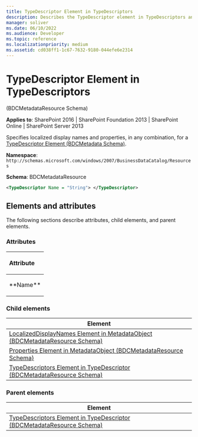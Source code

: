 ```yaml
---
title: TypeDescriptor Element in TypeDescriptors
description: Describes the TypeDescriptor element in TypeDescriptors and provides the elements and attributes.
manager: soliver
ms.date: 06/10/2022
ms.audience: Developer
ms.topic: reference
ms.localizationpriority: medium
ms.assetid: cd038ff1-1c67-7632-9180-044efe6e2314
---
```


# TypeDescriptor Element in TypeDescriptors

(BDCMetadataResource Schema)

**Applies to**: SharePoint 2016 | SharePoint Foundation 2013 | SharePoint Online | SharePoint Server 2013

Specifies localized display names and properties, in any combination, for a [TypeDescriptor Element (BDCMetadata Schema)](typedescriptor-element-bdcmetadata-schema.md).

**Namespace**: `http://schemas.microsoft.com/windows/2007/BusinessDataCatalog/Resources`

**Schema**: BDCMetadataResource

```XML
<TypeDescriptor Name = "String"> </TypeDescriptor>
```

## Elements and attributes

The following sections describe attributes, child elements, and parent elements.

### Attributes

<table>
<colgroup>
<col width="100%" />
</colgroup>
<thead>
<tr class="header">
<th align="left"><p>Attribute</p></th>
</tr>
</thead>
<tbody>
<tr class="odd">
<td align="left"><p>**Name**</p></td>
</tr>
</tbody>
</table>

### Child elements

| Element |
| --- |
| [LocalizedDisplayNames Element in MetadataObject (BDCMetadataResource Schema)](localizeddisplaynames-element-in-metadataobject-bdcmetadataresource-schema.md) |
| [Properties Element in MetadataObject (BDCMetadataResource Schema)](properties-element-in-metadataobject-bdcmetadataresource-schema.md) |
| [TypeDescriptors Element in TypeDescriptor (BDCMetadataResource Schema)](typedescriptors-element-in-typedescriptor-bdcmetadataresource-schema.md) |

### Parent elements

| Element |
| --- |
| [TypeDescriptors Element in TypeDescriptor (BDCMetadataResource Schema)](typedescriptors-element-in-typedescriptor-bdcmetadataresource-schema.md) |
